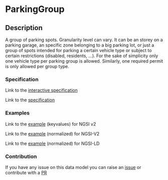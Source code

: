 # ParkingGroup

## Description 

A group of parking spots. Granularity level can vary. It can be an storey on a parking garage, 
an specific zone belonging to a big parking lot, or just a group of spots intended for parking a certain vehicle type or 
subject to certain restrictions (disabled, residents, ...).
For the sake of simplicity only one vehicle type per parking group is allowed. Similarly,
one required permit is only allowed per group type.

### Specification

Link to the [interactive specification](https://swagger.lab.fiware.org/?url=https://smart-data-models.github.io/dataModel.Parking/ParkingGroup/swagger.yaml)

Link to the [specification](https://smart-data-models.github.io/dataModel.Parking/ParkingGroup/doc/spec.md)
### Examples

Link to the [example](https://smart-data-models.github.io/dataModel.Parking/ParkingGroup/examples/example.json) (keyvalues) for NGSI v2

Link to the [example](https://smart-data-models.github.io/dataModel.Parking/ParkingGroup/examples/example-normalized.json) (normalized) for NGSI-V2

Link to the [example](https://smart-data-models.github.io/dataModel.Parking/ParkingGroup/examples/example-normalized.jsonld) (normalized) for NGSI-LD
### Contribution

 If you have any issue on this data model you can raise an [issue](https://github.com/smart-data-models/dataModel.Parking/issues)  or contribute with a [PR](https://github.com/smart-data-models/dataModel.Parking/pulls)
